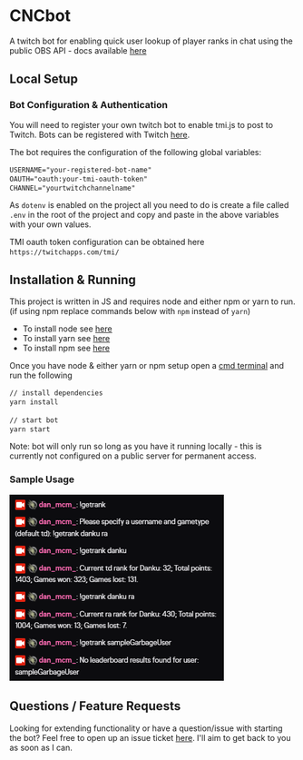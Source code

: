 # CNCbot

A twitch bot for enabling quick user lookup of player ranks in chat using the public OBS API - docs available [here](https://cnc.community/news/official-news/new-streamer-cc-remastered-apis-available-for-obs)

## Local Setup

### Bot Configuration & Authentication

You will need to register your own twitch bot to enable tmi.js to post to Twitch. Bots can be registered with Twitch [here](https://dev.twitch.tv/console).

The bot requires the configuration of the following global variables:

```
USERNAME="your-registered-bot-name"
OAUTH="oauth:your-tmi-oauth-token"
CHANNEL="yourtwitchchannelname"
```

As `dotenv` is enabled on the project all you need to do is create a file called `.env` in the root of the project and copy and paste in the above variables with your own values.


TMI oauth token configuration can be obtained here `https://twitchapps.com/tmi/`


## Installation & Running

This project is written in JS and requires node and either npm or yarn to run. (if using npm replace commands below with `npm` instead of `yarn`)

* To install node see [here](https://nodejs.org/en/download/)
* To install yarn see [here](https://classic.yarnpkg.com/en/docs/install/#windows-stable)
* To install npm see [here](https://www.npmjs.com/get-npm)

Once you have node & either yarn or npm setup open a [cmd terminal](https://devblogs.microsoft.com/commandline/introducing-windows-terminal/) and run the following

```
// install dependencies
yarn install

// start bot
yarn start
```

Note: bot will only run so long as you have it running locally - this is currently not configured on a public server for permanent access.


### Sample Usage

![Twitch Chat Sample](screenshots/screenshot.png)

## Questions / Feature Requests

Looking for extending functionality or have a question/issue with starting the bot? Feel free to open up an issue ticket [here](https://github.com/dan-mcm/cncbot/issues). I'll aim to get back to you as soon as I can.
